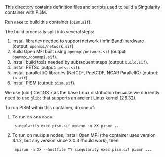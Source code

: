 This directory contains definition files and scripts used to build a
Singularity container with PISM.

Run `make` to build this container (`pism.sif`).

The build process is split into several steps:

1. Install libraries needed to support network (InfiniBand) hardware
   (output: `openmpi/network.sif`).
2. Build Open MPI built using `openmpi/network.sif`
   (output: `openmpi/openmpi.sif`).
3. Install build tools needed by subsequent steps (output: `build.sif`).
4. Install PETSc (output: `petsc.sif`).
5. Install parallel I/O libraries (NetCDF, PnetCDF, NCAR ParallelIO)
   (output: `io.sif`)
6. Install PISM (output: `pism.sif`).

We use (old!) CentOS 7 as the base Linux distribution because we
currently need to use `glibc` that supports an ancient Linux kernel
(2.6.32).

To run PISM within this container, do one of:

1. To run on one node:

        singularity exec pism.sif mpirun -n XX pismr ...
        
2. To run on multiple nodes, install Open MPI (the container uses
   version 4.1.2, but any version since 3.0.3 should work), then
   
        mpirun -n XX --hostfile YY singularity exec pism.sif pismr ...
        


        
